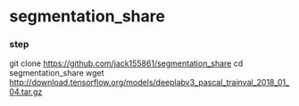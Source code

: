# segmentation_share

### step 
git clone https://github.com/jack155861/segmentation_share
cd segmentation_share
wget http://download.tensorflow.org/models/deeplabv3_pascal_trainval_2018_01_04.tar.gz
